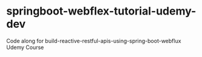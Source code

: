 # springboot-webflex-tutorial-udemy-dev
Code along for build-reactive-restful-apis-using-spring-boot-webflux Udemy Course
